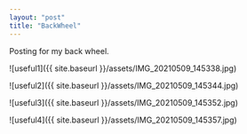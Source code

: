 ```yaml
---
layout: "post"
title: "BackWheel"
---
```


Posting for my back wheel.

![useful1]({{ site.baseurl }}/assets/IMG_20210509_145338.jpg)

![useful2]({{ site.baseurl }}/assets/IMG_20210509_145344.jpg)

![useful3]({{ site.baseurl }}/assets/IMG_20210509_145352.jpg)

![useful4]({{ site.baseurl }}/assets/IMG_20210509_145357.jpg)
